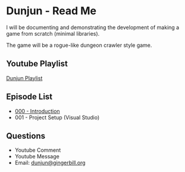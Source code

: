 Dunjun - Read Me
================


I will be documenting and demonstrating the development of making a game from scratch (minimal libraries).

The game will be a rogue-like dungeon crawler style game.

Youtube Playlist
----------------

[Dunjun Playlist](https://www.youtube.com/playlist?list=PL93bFkoCMJslJJb15oQddnmABNUl6iz8e)


Episode List
------------
* [000 - Introduction](https://www.youtube.com/watch?v=fRUYl6_5m3o&index=1&list=PL93bFkoCMJslJJb15oQddnmABNUl6iz8e)
* 001 - Project Setup (Visual Studio)

Questions
---------

* Youtube Comment
* Youtube Message
* Email: dunjun@gingerbill.org
